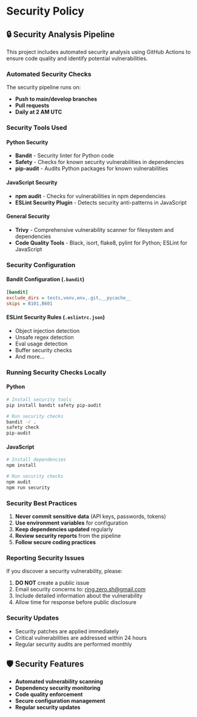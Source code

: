 # Security Policy

## 🔒 Security Analysis Pipeline

This project includes automated security analysis using GitHub Actions to ensure code quality and identify potential vulnerabilities.

### Automated Security Checks

The security pipeline runs on:
- **Push to main/develop branches**
- **Pull requests**
- **Daily at 2 AM UTC**

### Security Tools Used

#### Python Security
- **Bandit** - Security linter for Python code
- **Safety** - Checks for known security vulnerabilities in dependencies
- **pip-audit** - Audits Python packages for known vulnerabilities

#### JavaScript Security
- **npm audit** - Checks for vulnerabilities in npm dependencies
- **ESLint Security Plugin** - Detects security anti-patterns in JavaScript

#### General Security
- **Trivy** - Comprehensive vulnerability scanner for filesystem and dependencies
- **Code Quality Tools** - Black, isort, flake8, pylint for Python; ESLint for JavaScript

### Security Configuration

#### Bandit Configuration (`.bandit`)
```ini
[bandit]
exclude_dirs = tests,venv,env,.git,__pycache__
skips = B101,B601
```

#### ESLint Security Rules (`.eslintrc.json`)
- Object injection detection
- Unsafe regex detection
- Eval usage detection
- Buffer security checks
- And more...

### Running Security Checks Locally

#### Python
```bash
# Install security tools
pip install bandit safety pip-audit

# Run security checks
bandit -r .
safety check
pip-audit
```

#### JavaScript
```bash
# Install dependencies
npm install

# Run security checks
npm audit
npm run security
```

### Security Best Practices

1. **Never commit sensitive data** (API keys, passwords, tokens)
2. **Use environment variables** for configuration
3. **Keep dependencies updated** regularly
4. **Review security reports** from the pipeline
5. **Follow secure coding practices**

### Reporting Security Issues

If you discover a security vulnerability, please:
1. **DO NOT** create a public issue
2. Email security concerns to: ring.zero.sh@gmail.com
3. Include detailed information about the vulnerability
4. Allow time for response before public disclosure

### Security Updates

- Security patches are applied immediately
- Critical vulnerabilities are addressed within 24 hours
- Regular security audits are performed monthly

## 🛡️ Security Features

- **Automated vulnerability scanning**
- **Dependency security monitoring**
- **Code quality enforcement**
- **Secure configuration management**
- **Regular security updates**

